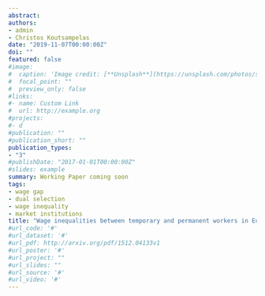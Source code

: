 ```yaml
---
abstract: 
authors:
- admin
- Christos Koutsampelas
date: "2019-11-07T00:00:00Z"
doi: ""
featured: false
#image:
#  caption: 'Image credit: [**Unsplash**](https://unsplash.com/photos/s9CC2SKySJM)'
#  focal_point: ""
#  preview_only: false
#links:
#- name: Custom Link
#  url: http://example.org
#projects:
#- d
#publication: ""
#publication_short: ""
publication_types:
- "3"
#publishDate: "2017-01-01T00:00:00Z"
#slides: example
summary: Working Paper coming soon
tags:
- wage gap
- dual selection
- wage inequality
- market institutions
title: "Wage inequalities between temporary and permanent workers in Europe"
#url_code: '#'
#url_dataset: '#'
#url_pdf: http://arxiv.org/pdf/1512.04133v1
#url_poster: '#'
#url_project: ""
#url_slides: ""
#url_source: '#'
#url_video: '#'
---
```


